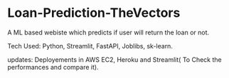 # Loan-Prediction-TheVectors

A ML based webiste which predicts if user will return the loan or not.

Tech Used: Python, Streamlit, FastAPI, Joblibs, sk-learn.

updates: Deployements in AWS EC2, Heroku and Streamlit( To Check the performances and compare it).
